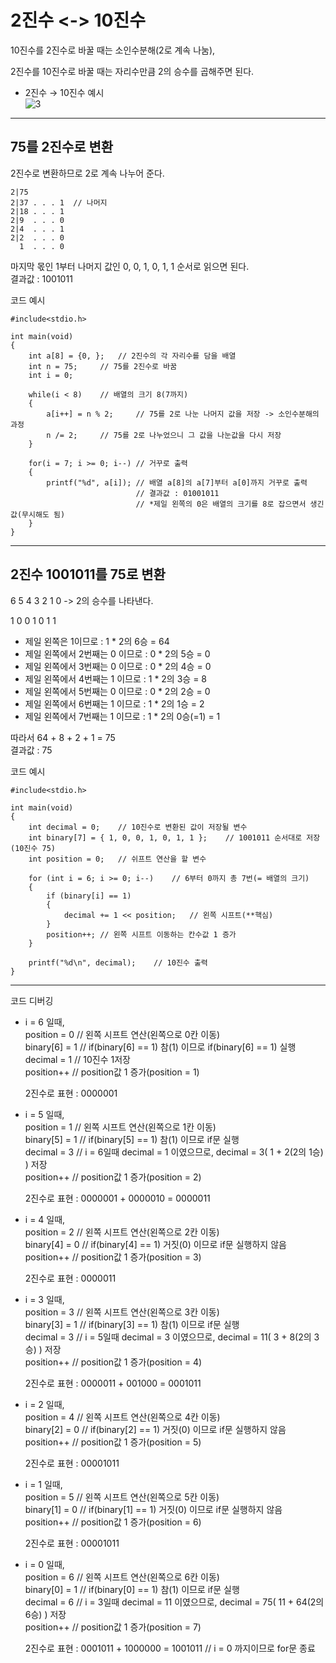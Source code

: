 # 2진수 <-> 10진수
10진수를 2진수로 바꿀 때는 소인수분해(2로 계속 나눔), 

2진수를 10진수로 바꿀 때는 자리수만큼 2의 승수를 곱해주면 된다.  
- 2진수 → 10진수 예시  
![3](https://t1.daumcdn.net/cfile/tistory/2620FD4957EC8CB22A)
- - -  
75를 2진수로 변환 
---
2진수로 변환하므로 2로 계속 나누어 준다.  

	2|75  
	2|37 . . . 1  // 나머지
	2|18 . . . 1  
	2|9  . . . 0  
	2|4  . . . 1  
	2|2  . . . 0  
	  1  . . . 0
마지막 몫인 1부터 나머지 값인 0, 0, 1, 0, 1, 1 순서로 읽으면 된다.  
결과값 : 1001011

코드 예시

```
#include<stdio.h>

int main(void)
{
	int a[8] = {0, };	// 2진수의 각 자리수를 담을 배열
	int n = 75;		// 75를 2진수로 바꿈
	int i = 0;
	
	while(i < 8)	// 배열의 크기 8(7까지)
	{
		a[i++] = n % 2;		// 75를 2로 나눈 나머지 값을 저장 -> 소인수분해의 과정
		n /= 2;		// 75를 2로 나누었으니 그 값을 나눈값을 다시 저장
	}
	
	for(i = 7; i >= 0; i--)	// 거꾸로 출력
	{
		printf("%d", a[i]);	// 배열 a[8]의 a[7]부터 a[0]까지 거꾸로 출력
							// 결과값 : 01001011
							// *제일 왼쪽의 0은 배열의 크기를 8로 잡으면서 생긴 값(무시해도 됨)
	}
}
```
- - -    
2진수 1001011를 75로 변환
---
6 5 4 3 2 1 0 -> 2의 승수를 나타낸다.  

1 0 0 1 0 1 1  

- 제일 왼쪽은 1이므로 : 1 * 2의 6승 = 64
- 제일 왼쪽에서 2번째는 0 이므로 : 0 * 2의 5승 = 0
- 제일 왼쪽에서 3번째는 0 이므로 : 0 * 2의 4승 = 0
- 제일 왼쪽에서 4번째는 1 이므로 : 1 * 2의 3승 = 8
- 제일 왼쪽에서 5번째는 0 이므로 : 0 * 2의 2승 = 0
- 제일 왼쪽에서 6번째는 1 이므로 : 1 * 2의 1승 = 2
- 제일 왼쪽에서 7번째는 1 이므로 : 1 * 2의 0승(=1) = 1  

따라서 64 + 8 + 2 + 1 = 75  
결과값 : 75

코드 예시
```
#include<stdio.h>

int main(void)
{
	int decimal = 0;	// 10진수로 변환된 값이 저장될 변수
    int binary[7] = { 1, 0, 0, 1, 0, 1, 1 };    // 1001011 순서대로 저장(10진수 75)
	int position = 0;	// 쉬프트 연산을 할 변수
	
	for (int i = 6; i >= 0; i--)	// 6부터 0까지 총 7번(= 배열의 크기)
	{
		if (binary[i] == 1)
		{
			decimal += 1 << position;	// 왼쪽 시프트(**핵심)
		}
		position++;	// 왼쪽 시프트 이동하는 칸수값 1 증가
	}
	
	printf("%d\n", decimal);	// 10진수 출력
}
```  
---
코드 디버깅  
- i = 6 일때,  
position = 0	// 왼쪽 시프트 연산(왼쪽으로 0칸 이동)  
binary[6] = 1	// if(binary[6] == 1) 참(1) 이므로 if(binary[6] == 1) 실행   
decimal = 1		// 10진수 1저장  
position++		// position값 1 증가(position = 1)

	2진수로 표현 : 0000001

- i = 5 일때,  
position = 1	// 왼쪽 시프트 연산(왼쪽으로 1칸 이동)    
binary[5] = 1	//  if(binary[5] == 1) 참(1) 이므로 if문 실행   
decimal = 3		// i = 6일때 decimal = 1 이였으므로, decimal = 3( 1 + 2(2의 1승) ) 저장    
position++		// position값 1 증가(position = 2)

	2진수로 표현 : 0000001 + 0000010 = 0000011

- i = 4 일때,  
position = 2	// 왼쪽 시프트 연산(왼쪽으로 2칸 이동)  
binary[4] = 0	// if(binary[4] == 1) 거짓(0) 이므로 if문 실행하지 않음      
position++		// position값 1 증가(position = 3)

	2진수로 표현 : 0000011

- i = 3 일때,  
position = 3	// 왼쪽 시프트 연산(왼쪽으로 3칸 이동)  
binary[3] = 1	// if(binary[3] == 1) 참(1) 이므로 if문 실행  
decimal = 3		// i = 5일때 decimal = 3 이였으므로, decimal = 11( 3 + 8(2의 3승) ) 저장   
position++		// position값 1 증가(position = 4)

	2진수로 표현 : 0000011 + 001000 = 0001011
	
- i = 2 일때,  
position = 4	// 왼쪽 시프트 연산(왼쪽으로 4칸 이동)  
binary[2] = 0	// if(binary[2] == 1) 거짓(0) 이므로 if문 실행하지 않음      
position++		// position값 1 증가(position = 5)

	2진수로 표현 : 00001011
	
- i = 1 일때,  
position = 5	// 왼쪽 시프트 연산(왼쪽으로 5칸 이동)  
binary[1] = 0	// if(binary[1] == 1) 거짓(0) 이므로 if문 실행하지 않음      
position++		// position값 1 증가(position = 6)

	2진수로 표현 : 00001011
	
- i = 0 일때,  
position = 6	// 왼쪽 시프트 연산(왼쪽으로 6칸 이동)  
binary[0] = 1	// if(binary[0] == 1) 참(1) 이므로 if문 실행  
decimal = 6		// i = 3일때 decimal = 11 이였으므로, decimal = 75( 11 + 64(2의 6승) ) 저장    
position++		// position값 1 증가(position = 7)

	2진수로 표현 : 0001011 + 1000000 = 1001011
				// i = 0 까지이므로 for문 종료

